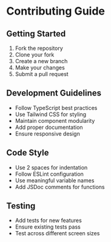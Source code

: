 # Contributing Guide

## Getting Started
1. Fork the repository
2. Clone your fork
3. Create a new branch
4. Make your changes
5. Submit a pull request

## Development Guidelines
- Follow TypeScript best practices
- Use Tailwind CSS for styling
- Maintain component modularity
- Add proper documentation
- Ensure responsive design

## Code Style
- Use 2 spaces for indentation
- Follow ESLint configuration
- Use meaningful variable names
- Add JSDoc comments for functions

## Testing
- Add tests for new features
- Ensure existing tests pass
- Test across different screen sizes
